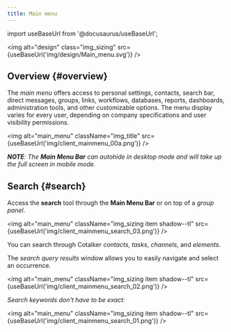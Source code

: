 ```yaml
---
title: Main menu
---
```

import useBaseUrl from '@docusaurus/useBaseUrl'; 

<img alt="design" class="img_sizing" src={useBaseUrl('img/design/Main_menu.svg')} />

## Overview {#overview}

The _main menu_ offers access to personal settings, contacts, search bar, direct messages, groups, links, workflows, databases, reports, dashboards, administration tools, and other customizable options. The menu display varies for every user, depending on company specifications and user visibility permissions.


<img alt="main_menu" className="img_title" src={useBaseUrl('img/client_mainmenu_00a.png')} /> 
<br/>

_**NOTE**: The **Main Menu Bar** can autohide in desktop mode and will take up the full screen in mobile mode._

## Search {#search}

Access the **search** tool through the **Main Menu Bar** or on top of a _group panel_. 

<img alt="main_menu" className="img_sizing item shadow--tl" src={useBaseUrl('img/client_mainmenu_search_03.png')} /> 
<br/>

You can search through Cotalker _contacts_, _tasks_, _channels_, and _elements_. 

The _search query results_ window allows you to easily navigate and select an occurrence.

<img alt="main_menu" className="img_sizing item shadow--tl" src={useBaseUrl('img/client_mainmenu_search_02.png')} /> 
<br/>

_Search keywords don't have to be exact:_

<img alt="main_menu" className="img_sizing item shadow--tl" src={useBaseUrl('img/client_mainmenu_search_01.png')} /> 
<br/>